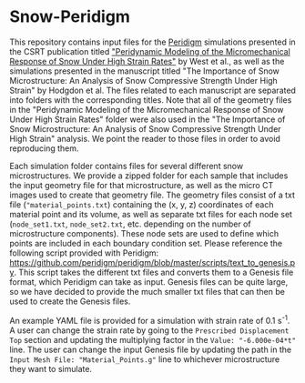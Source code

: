 # Snow-Peridigm

This repository contains input files for the [Peridigm](https://github.com/peridigm/peridigm/) simulations presented in the CSRT publication titled ["Peridynamic Modeling of the Micromechanical Response of Snow Under High Strain Rates"](https://www.sciencedirect.com/science/article/pii/S0165232X23002860) by West et al., as well as the simulations presented in the manuscript titled "The Importance of Snow Microstructure: An Analysis of Snow Compressive Strength Under High Strain" by Hodgdon et al. The files related to each manuscript are separated into folders with the corresponding titles. Note that all of the geometry files in the "Peridynamic Modeling of the Micromechanical Response of Snow Under High Strain Rates" folder were also used in the "The Importance of Snow Microstructure: An Analysis of Snow Compressive Strength Under High Strain" analysis. We point the reader to those files in order to avoid reproducing them.

Each simulation folder contains files for several different snow microstructures. We provide a zipped folder for each sample that includes the input geometry file for that microstructure, as well as the micro CT images used to create that geometry file. The geometry files consist of a txt file (`"material_points.txt`) containing the (x, y, z) coordinates of each material point and its volume, as well as separate txt files for each node set (`node_set1.txt`, `node_set2.txt`, etc. depending on the number of microstructure components). These node sets are used to define which points are included in each boundary condition set. Please reference the following script provided with Peridigm: https://github.com/peridigm/peridigm/blob/master/scripts/text_to_genesis.py. This script takes the different txt files and converts them to a Genesis file format, which Peridigm can take as input. Genesis files can be quite large, so we have decided to provide the much smaller txt files that can then be used to create the Genesis files.

An example YAML file is provided for a simulation with strain rate of 0.1 s<sup>-1</sup>. A user can change the strain rate by going to the `Prescribed Displacement Top` section and updating the multiplying factor in the `Value: "-6.000e-04*t"` line. The user can change the input Genesis file by updating the path in the `Input Mesh File: "Material_Points.g"` line to whichever microstructure they want to simulate.
